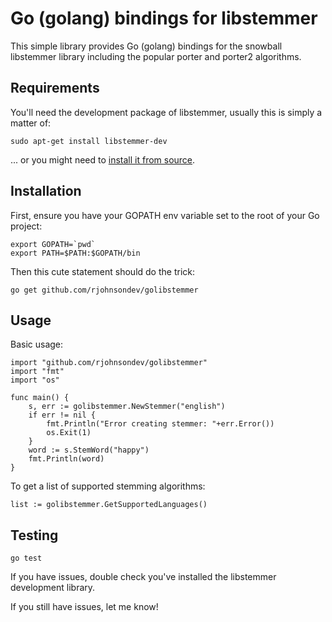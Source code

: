 Go (golang) bindings for libstemmer
===================================

This simple library provides Go (golang) bindings for the snowball libstemmer library including the popular porter and porter2 algorithms.

Requirements
------------

You'll need the development package of libstemmer, usually this is simply a matter of:

    sudo apt-get install libstemmer-dev

... or you might need to [install it from source](http://snowball.tartarus.org/).

Installation
------------

First, ensure you have your GOPATH env variable set to the root of your Go project:

    export GOPATH=`pwd`
    export PATH=$PATH:$GOPATH/bin

Then this cute statement should do the trick:

    go get github.com/rjohnsondev/golibstemmer

Usage
-----

Basic usage:

    import "github.com/rjohnsondev/golibstemmer"
    import "fmt"
    import "os"

    func main() {
        s, err := golibstemmer.NewStemmer("english")
        if err != nil {
            fmt.Println("Error creating stemmer: "+err.Error())
            os.Exit(1)
        }
        word := s.StemWord("happy")
        fmt.Println(word)
    }

To get a list of supported stemming algorithms:

    list := golibstemmer.GetSupportedLanguages()

Testing
-------

    go test

If you have issues, double check you've installed the libstemmer development library.

If you still have issues, let me know!
